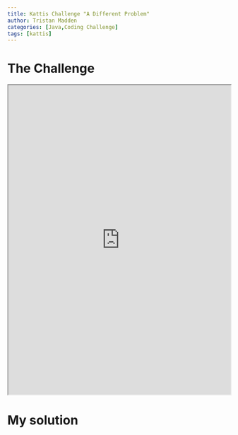 ```yaml
---
title: Kattis Challenge "A Different Problem"
author: Tristan Madden
categories: [Java,Coding Challenge]
tags: [kattis]
---
```

<h1>The Challenge</h1>
<iframe src="https://open.kattis.com/problems/different" width="100%" height="700px">
</iframe>
<h1>My solution</h1>
<script src="https://gist.github.com/Trimad/1f66f2a7a737e9459d00369560cfabc1.js"></script>
